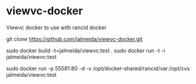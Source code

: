 viewvc-docker
=============

Viewvc docker to use with rancid docker

git clone https://github.com/jalmeida/viewvc-docker.git

sudo docker build -t=jalmeida/viewvc:test .
sudo docker run -t -i jalmeida/viewvc:test

sudo docker run -p 55581:80 -d -v /opt/docker-shared/rancid/var:/opt/cvs jalmeida/viewvc:test
